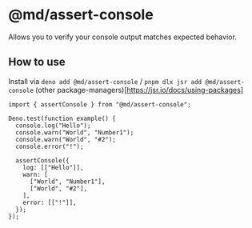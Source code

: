 # @md/assert-console

Allows you to verify your console output matches expected behavior.

## How to use

Install via `deno add @md/assert-console` / `pnpm dlx jsr add @md/assert-console` (other package-managers)[https://jsr.io/docs/using-packages]

```
import { assertConsole } from "@md/assert-console";

Deno.test(function example() {
  console.log("Hello");
  console.warn("World", "Number1");
  console.warn("World", "#2");
  console.error("!");
  
  assertConsole({
    log: [["Hello"]],
    warn: [
      ["World", "Number1"],
      ["World", "#2"],
    ],
    error: [["!"]],
  });
});
```